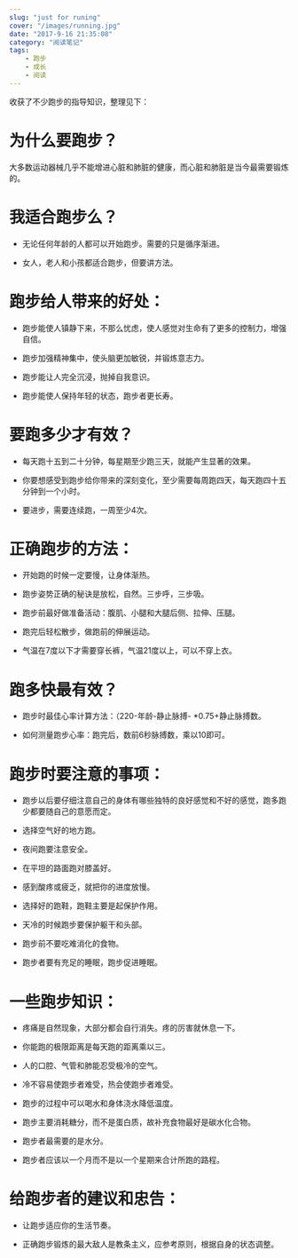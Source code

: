 ```yaml
---
slug: "just for runing"
cover: "/images/running.jpg"
date: "2017-9-16 21:35:08"
category: "阅读笔记"
tags:
    - 跑步
    - 成长
    - 阅读
---
```

收获了不少跑步的指导知识，整理见下：

# 为什么要跑步？

大多数运动器械几乎不能增进心脏和肺脏的健康，而心脏和肺脏是当今最需要锻炼的。

# 我适合跑步么？

- 无论任何年龄的人都可以开始跑步。需要的只是循序渐进。

- 女人，老人和小孩都适合跑步，但要讲方法。

# 跑步给人带来的好处：

- 跑步能使人镇静下来，不那么忧虑，使人感觉对生命有了更多的控制力，增强自信。

- 跑步加强精神集中，使头脑更加敏锐，并锻炼意志力。

- 跑步能让人完全沉浸，抛掉自我意识。

- 跑步能使人保持年轻的状态，跑步者更长寿。

# 要跑多少才有效？

- 每天跑十五到二十分钟，每星期至少跑三天，就能产生显著的效果。

- 你要想感受到跑步给你带来的深刻变化，至少需要每周跑四天，每天跑四十五分钟到一个小时。

- 要进步，需要连续跑，一周至少4次。

# 正确跑步的方法：

- 开始跑的时候一定要慢，让身体渐热。

- 跑步姿势正确的秘诀是放松，自然。三步呼，三步吸。

- 跑步前最好做准备活动：腹肌、小腿和大腿后侧、拉伸、压腿。

- 跑完后轻松散步，做跑前的伸展运动。

- 气温在7度以下才需要穿长裤，气温21度以上，可以不穿上衣。

# 跑多快最有效？

- 跑步时最佳心率计算方法：（220-年龄-静止脉搏- *0.75+静止脉搏数。

- 如何测量跑步心率：跑完后，数前6秒脉搏数，乘以10即可。

# 跑步时要注意的事项：

- 跑步以后要仔细注意自己的身体有哪些独特的良好感觉和不好的感觉，跑多跑少都要随自己的意愿而定。

- 选择空气好的地方跑。

- 夜间跑要注意安全。

- 在平坦的路面跑对膝盖好。

- 感到酸疼或疲乏，就把你的进度放慢。

- 选择好的跑鞋，跑鞋主要是起保护作用。

- 天冷的时候跑步要保护躯干和头部。

- 跑步前不要吃难消化的食物。

- 跑步者要有充足的睡眠，跑步促进睡眠。

# 一些跑步知识：

- 疼痛是自然现象，大部分都会自行消失。疼的厉害就休息一下。

- 你能跑的极限距离是每天跑的距离乘以三。

- 人的口腔、气管和肺能忍受极冷的空气。

- 冷不容易使跑步者难受，热会使跑步者难受。

- 跑步的过程中可以喝水和身体浇水降低温度。

- 跑步主要消耗糖分，而不是蛋白质，故补充食物最好是碳水化合物。

- 跑步者最需要的是水分。

- 跑步者应该以一个月而不是以一个星期来合计所跑的路程。

# 给跑步者的建议和忠告：

- 让跑步适应你的生活节奏。

- 正确跑步锻炼的最大敌人是教条主义，应参考原则，根据自身的状态调整。